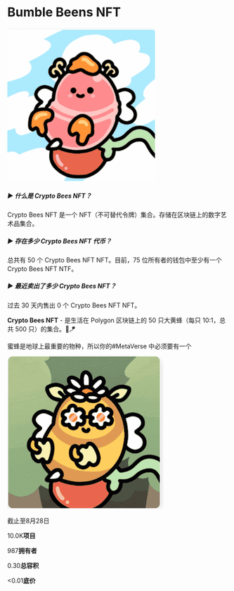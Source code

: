 # Bumble Beens NFT

![dsnfi](dsnfi.png)

##### ▶ 什么是 Crypto Bees NFT？

Crypto Bees NFT 是一个 NFT（不可替代令牌）集合。存储在区块链上的数字艺术品集合。

##### ▶ 存在多少 Crypto Bees NFT 代币？

总共有 50 个 Crypto Bees NFT NFT。目前，75 位所有者的钱包中至少有一个 Crypto Bees NFT NTF。

##### ▶ 最近卖出了多少 Crypto Bees NFT？

过去 30 天内售出 0 个 Crypto Bees NFT NFT。

**Crypto Bees NFT** - 是生活在 Polygon 区块链上的 50 只大黄蜂（每只 10:1，总共 500 只）的集合。🐝🪁

蜜蜂是地球上最重要的物种，所以你的#MetaVerse 中必须要有一个

![sidnfi](sidnfi.png)

截止至8月28日

10.0K**项目**

987**拥有者**

0.30**总容积**

<0.01**底价**
